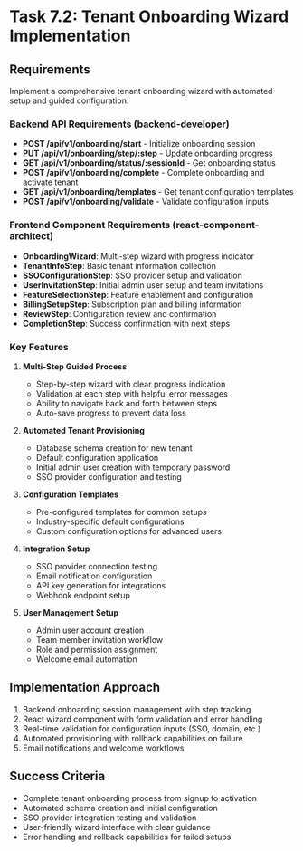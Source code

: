 # Task 7.2: Tenant Onboarding Wizard Implementation

## Requirements
Implement a comprehensive tenant onboarding wizard with automated setup and guided configuration:

### Backend API Requirements (backend-developer)
- **POST /api/v1/onboarding/start** - Initialize onboarding session
- **PUT /api/v1/onboarding/step/:step** - Update onboarding progress
- **GET /api/v1/onboarding/status/:sessionId** - Get onboarding status
- **POST /api/v1/onboarding/complete** - Complete onboarding and activate tenant
- **GET /api/v1/onboarding/templates** - Get tenant configuration templates
- **POST /api/v1/onboarding/validate** - Validate configuration inputs

### Frontend Component Requirements (react-component-architect)
- **OnboardingWizard**: Multi-step wizard with progress indicator
- **TenantInfoStep**: Basic tenant information collection
- **SSOConfigurationStep**: SSO provider setup and validation
- **UserInvitationStep**: Initial admin user setup and team invitations
- **FeatureSelectionStep**: Feature enablement and configuration
- **BillingSetupStep**: Subscription plan and billing information
- **ReviewStep**: Configuration review and confirmation
- **CompletionStep**: Success confirmation with next steps

### Key Features
1. **Multi-Step Guided Process**
   - Step-by-step wizard with clear progress indication
   - Validation at each step with helpful error messages
   - Ability to navigate back and forth between steps
   - Auto-save progress to prevent data loss

2. **Automated Tenant Provisioning**
   - Database schema creation for new tenant
   - Default configuration application
   - Initial admin user creation with temporary password
   - SSO provider configuration and testing

3. **Configuration Templates**
   - Pre-configured templates for common setups
   - Industry-specific default configurations
   - Custom configuration options for advanced users

4. **Integration Setup**
   - SSO provider connection testing
   - Email notification configuration
   - API key generation for integrations
   - Webhook endpoint setup

5. **User Management Setup**
   - Admin user account creation
   - Team member invitation workflow
   - Role and permission assignment
   - Welcome email automation

## Implementation Approach
1. Backend onboarding session management with step tracking
2. React wizard component with form validation and error handling
3. Real-time validation for configuration inputs (SSO, domain, etc.)
4. Automated provisioning with rollback capabilities on failure
5. Email notifications and welcome workflows

## Success Criteria
- Complete tenant onboarding process from signup to activation
- Automated schema creation and initial configuration
- SSO provider integration testing and validation
- User-friendly wizard interface with clear guidance
- Error handling and rollback capabilities for failed setups